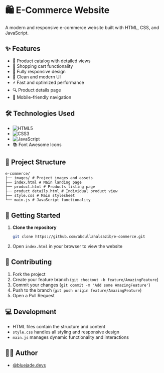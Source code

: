 # 🛍️ E-Commerce Website

A modern and responsive e-commerce website built with HTML, CSS, and JavaScript.

## ✨ Features

- 🏪 Product catalog with detailed views
- 🛒 Shopping cart functionality 
- 📱 Fully responsive design
- 🎨 Clean and modern UI
- ⚡ Fast and optimized performance
- 🔍 Product details page
- 📱 Mobile-friendly navigation

## 🛠️ Technologies Used

- ![HTML5](https://img.shields.io/badge/HTML5-79.5%25-orange)
- ![CSS3](https://img.shields.io/badge/CSS3-19.4%25-blue)
- ![JavaScript](https://img.shields.io/badge/JavaScript-1.1%25-yellow)
- 📚 Font Awesome Icons

## 📂 Project Structure
```
e-commerce/
├── images/ # Project images and assets
├── index.html # Main landing page
├── product.html # Products listing page
├── product details.html # Individual product view
├── style.css # Main stylesheet
└── main.js # JavaScript functionality
```
## 🚀 Getting Started

1. **Clone the repository**
   ```bash
   git clone https://github.com/abdullahalsazib/e-commerce.git
   ```
2. Open `index.html` in your browser to view the website

## 🤝 Contributing

1. Fork the project
2. Create your feature branch (`git checkout -b feature/AmazingFeature`)
3. Commit your changes (`git commit -m 'Add some AmazingFeature'`)
4. Push to the branch (`git push origin feature/AmazingFeature`)
5. Open a Pull Request


## 💻 Development

- HTML files contain the structure and content
- `style.css` handles all styling and responsive design
- `main.js` manages dynamic functionality and interactions

## 👨‍💻 Author

- [@bluejade.devs]((https://github.com/bluejade-devs))
